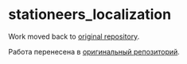# stationeers_localization
Work moved back to [original repository](https://github.com/MRhythm/stationeers_localization).

Работа перенесена в [оригинальный репозиторий](https://github.com/MRhythm/stationeers_localization).
